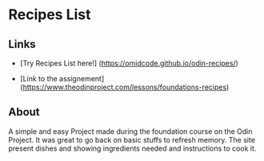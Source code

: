 # Recipes List

## Links
- [Try Recipes List here!] (https://omidcode.github.io/odin-recipes/)

- [Link to the assignement] (https://www.theodinproject.com/lessons/foundations-recipes)

## About
A simple and easy Project made during the foundation course on the Odin Project. It was great to go back on basic stuffs to refresh memory.
The site present dishes and showing ingredients needed and instructions to cook it.
